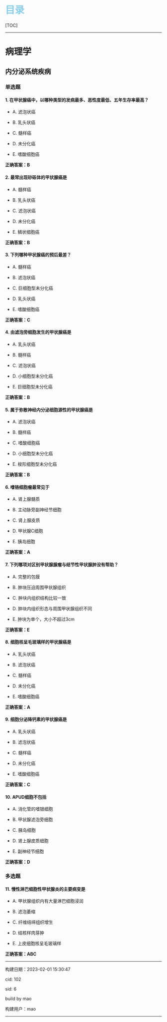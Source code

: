 
<h1 style="font-size:2.2em;color:skyblue;text-align:left">目录</h1>

[TOC]

---






























# 病理学

## 内分泌系统疾病

### 单选题

#### 1. 在甲状腺癌中，以哪种类型的发病最多、恶性度最低、五年生存率最高？

* A. 滤泡状癌

* B. 乳头状癌

* C. 髓样癌

* D. 未分化癌

* E. 嗜酸细胞癌

**正确答案：B**







#### 2. 最常出现砂砾体的甲状腺癌是

* A. 髓样癌

* B. 乳头状癌

* C. 滤泡状癌

* D. 未分化癌

* E. 鳞状细胞癌

**正确答案：B**







#### 3. 下列哪种甲状腺癌的预后最差？

* A. 髓样癌

* B. 滤泡状癌

* C. 巨细胞型未分化癌

* D. 乳头状癌

* E. 嗜酸细胞癌

**正确答案：C**







#### 4. 由滤泡旁细胞发生的甲状腺癌是

* A. 乳头状癌

* B. 髓样癌

* C. 滤泡状癌

* D. 小细胞型未分化癌

* E. 巨细胞型未分化癌

**正确答案：B**







#### 5. 属于弥散神经内分泌细胞源性的甲状腺癌是

* A. 滤泡状癌

* B. 髓样癌

* C. 嗜酸细胞癌

* D. 小细胞型未分化癌

* E. 梭形细胞型未分化癌

**正确答案：B**







#### 6. 嗜铬细胞瘤最常见于

* A. 肾上腺髓质

* B. 主动脉旁副神经节细胞

* C. 肾上腺皮质

* D. 甲状腺C细胞

* E. 胰岛细胞

**正确答案：A**







#### 7. 下列哪项对区别甲状腺腺瘤与结节性甲状腺肿没有帮助？

* A. 完整的包膜

* B. 肿块压迫周围甲状腺组织

* C. 肿块内组织结构比较一致

* D. 肿块内组织形态与周围甲状腺组织不同

* E. 肿块为单个，大小不超过3cm

**正确答案：E**







#### 8. 细胞核呈毛玻璃样的甲状腺癌是

* A. 乳头状癌

* B. 滤泡状癌

* C. 髓样癌

* D. 未分化癌

* E. 嗜酸细胞癌

**正确答案：A**







#### 9. 细胞分泌降钙素的甲状腺癌是

* A. 乳头状癌

* B. 滤泡状癌

* C. 髓样癌

* D. 未分化癌

* E. 嗜酸细胞癌

**正确答案：C**







#### 10. APUD细胞不包括

* A. 消化管的嗜银细胞

* B. 甲状腺滤泡旁细胞

* C. 胰岛细胞

* D. 肾上腺皮质细胞

* E. 副神经节细胞

**正确答案：D**











### 多选题

#### 11. 慢性淋巴细胞性甲状腺炎的主要病变是

* A. 甲状腺组织内有大量淋巴细胞浸润

* B. 滤泡萎缩

* C. 纤维结缔组织增生

* D. 结核样肉芽肿

* E. 上皮细胞核呈毛玻璃样

**正确答案：ABC**

















---

构建日期：2023-02-01 15:30:47

cid: 102

sid: 6

build  by  mao

构建用户：mao

---